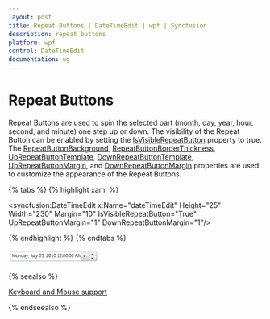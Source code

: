 ```yaml
---
layout: post
title: Repeat Buttons | DateTimeEdit | wpf | Syncfusion
description: repeat buttons
platform: wpf
control: DateTimeEdit
documentation: ug
---
```


# Repeat Buttons

Repeat Buttons are used to spin the selected part (month, day, year, hour, second, and minute) one step up or down. The visibility of the Repeat Button can be enabled by setting the [IsVisibleRepeatButton](https://help.syncfusion.com/cr/cref_files/wpf/Syncfusion.Shared.Wpf~Syncfusion.Windows.Shared.DateTimeBase~IsVisibleRepeatButton.html) property to true. The [RepeatButtonBackground](https://help.syncfusion.com/cr/cref_files/wpf/Syncfusion.Shared.Wpf~Syncfusion.Windows.Shared.DateTimeBase~RepeatButtonBackground.html), [RepeatButtonBorderThickness](https://help.syncfusion.com/cr/cref_files/wpf/Syncfusion.Shared.Wpf~Syncfusion.Windows.Shared.DateTimeBase~RepeatButtonBorderThickness.html), [UpRepeatButtonTemplate](https://help.syncfusion.com/cr/cref_files/wpf/Syncfusion.Shared.Wpf~Syncfusion.Windows.Shared.DateTimeBase~UpRepeatButtonTemplate.html), [DownRepeatButtonTemplate](https://help.syncfusion.com/cr/cref_files/wpf/Syncfusion.Shared.Wpf~Syncfusion.Windows.Shared.DateTimeBase~DownRepeatButtonTemplate.html), [UpRepeatButtonMargin](https://help.syncfusion.com/cr/cref_files/wpf/Syncfusion.Shared.Wpf~Syncfusion.Windows.Shared.DateTimeBase~UpRepeatButtonMargin.html), and [DownRepeatButtonMargin](https://help.syncfusion.com/cr/cref_files/wpf/Syncfusion.Shared.Wpf~Syncfusion.Windows.Shared.DateTimeBase~DownRepeatButtonMargin.html) properties are used to customize the appearance of the Repeat Buttons.

{% tabs %}
{% highlight xaml %}

<syncfusion:DateTimeEdit x:Name="dateTimeEdit" Height="25" Width="230" Margin="10" IsVisibleRepeatButton="True" UpRepeatButtonMargin="1" DownRepeatButtonMargin="1"/>

{% endhighlight  %}
{% endtabs %}

![Repeat button](Repeat-Buttons_images/Repeat-Buttons_img1.png)

{% seealso %}

[Keyboard and Mouse support](/wpf/datetimeedit/keyboard-and-mouse-support)

{% endseealso %}

